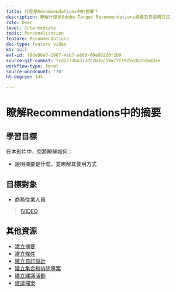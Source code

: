 ```yaml
---
title: 什麼是Recommendations中的摘要？
description: 瞭解什麼是Adobe Target Recommendations摘要及其使用方式
role: User
level: Intermediate
topic: Personalization
feature: Recommendations
doc-type: feature video
kt: null
exl-id: f9de86e7-1967-4ab7-a600-00e86220f209
source-git-commit: fcd2273ba373dc2b3bc59a77f1925cdb7b2ed3ee
workflow-type: tm+mt
source-wordcount: '70'
ht-degree: 14%

---
```


# 瞭解Recommendations中的摘要

## 學習目標

在本影片中，您將瞭解如何：

* 說明摘要是什麼，並瞭解其使用方式

## 目標對象

* 商務從業人員

>[!VIDEO](https://video.tv.adobe.com/v/27695?quality=12)

## 其他資源

* [建立摘要](create-a-feed.md)
* [建立條件](create-criteria.md)
* [建立自訂設計](create-custom-designs.md)
* [建立集合和排除專案](create-collections-and-exclusions.md)
* [建立建議活動](create-a-recommendations-activity.md)
* [建議檔案](https://experienceleague.adobe.com/docs/target/using/recommendations/recommendations.html?lang=zh-Hant)
